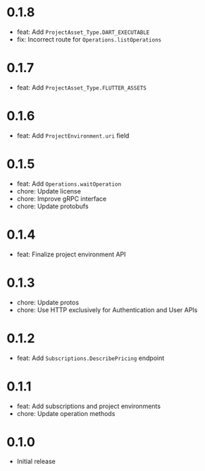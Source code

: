 # 0.1.8

- feat: Add `ProjectAsset_Type.DART_EXECUTABLE`
- fix: Incorrect route for `Operations.listOperations`

# 0.1.7

- feat: Add `ProjectAsset_Type.FLUTTER_ASSETS`

# 0.1.6

- feat: Add `ProjectEnvironment.uri` field

# 0.1.5

- feat: Add `Operations.waitOperation`
- chore: Update license
- chore: Improve gRPC interface
- chore: Update protobufs

# 0.1.4

- feat: Finalize project environment API

# 0.1.3

- chore: Update protos
- chore: Use HTTP exclusively for Authentication and User APIs

# 0.1.2

- feat: Add `Subscriptions.DescribePricing` endpoint

# 0.1.1

- feat: Add subscriptions and project environments
- chore: Update operation methods

# 0.1.0

- Initial release

